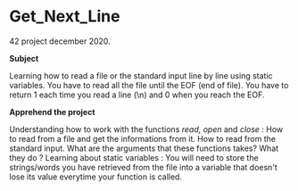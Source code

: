 # Get_Next_Line

42 project december 2020.

**Subject**

Learning how to read a file or the standard input line by line using static variables. You have to read all the file until the EOF (end of file). You have to return 1 each time you read a line (\n) and 0 when you reach the EOF. 

**Apprehend the project**

Understanding how to work with the functions _read, open_ and _close_ : How to read from a file and get the informations from it. How to read from the standard input. What are the arguments that these functions takes? What they do ? 
Learning about static variables : You will need to store the strings/words you have retrieved from the file into a variable that doesn't lose its value everytime your function is called.
